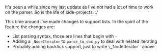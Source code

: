 It's been a while since my last update as I've not had a lot of time to work on the parser.  So is the life of side-projects. :/

This time around I've made changes to support lists. In the spirit of the feature the changes are:

- List parsing syntax, those are lines that begin with `-`
- Adding a `_NodeIterator` to `parse_to_doc.py` to deal with nested iterating
- Probably adding backtick support, just to write `\`_NodeIterator\`` above
